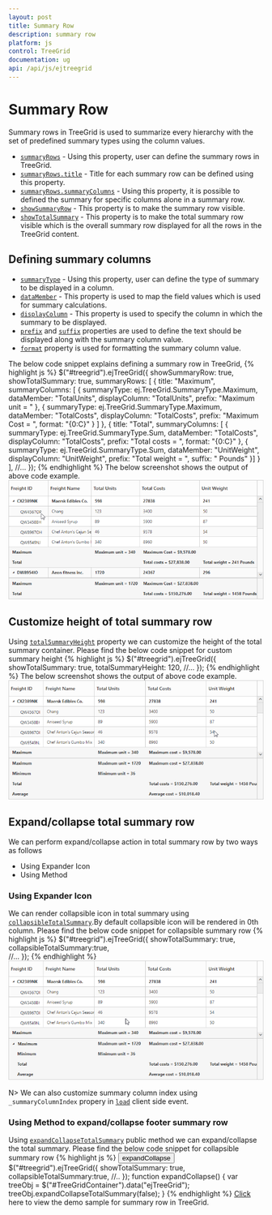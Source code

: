 ```yaml
---
layout: post
title: Summary Row
description: summary row
platform: js
control: TreeGrid
documentation: ug
api: /api/js/ejtreegrid
---
```


# Summary Row

Summary rows in TreeGrid is used to summarize every hierarchy with the set of predefined summary types using the column values. 

* [`summaryRows`](https://help.syncfusion.com/api/js/ejtreegrid#members:summaryrows "summaryRows") - Using this property, user can define the summary rows in TreeGrid.
* [`summaryRows.title`](https://help.syncfusion.com/api/js/ejtreegrid#members:summaryrows-title "summaryRows.title") - Title for each summary row can be defined using this property. 
* [`summaryRows.summaryColumns`](https://help.syncfusion.com/api/js/ejtreegrid#members:summaryrows-summarycolumns "summaryRows.summaryColumns") - Using this property, it is possible to defined the summary for specific columns alone in a summary row.
* [`showSummaryRow`](https://help.syncfusion.com/api/js/ejtreegrid#members:showsummaryrow "showSummaryRow") - This property is to make the summary row visible. 
* [`showTotalSummary`](https://help.syncfusion.com/api/js/ejtreegrid#members:showtotalsummary "showTotalSummary") - This property is to make the total summary row visible which is the overall summary row displayed for all the rows in the TreeGrid content.

## Defining summary columns

* [`summaryType`](https://help.syncfusion.com/api/js/ejtreegrid#members:summaryrows-summarycolumns-summarytype "summaryRows.summaryColumn.summaryType") - Using this property, user can define the type of summary to be displayed in a column. 
* [`dataMember`](https://help.syncfusion.com/api/js/ejtreegrid#members:summaryrows-summarycolumns-datamember "summaryRows.summaryColumns.dataMember") - This property is used to map the field values which is used for summary calculations.
* [`displayColumn`](https://help.syncfusion.com/api/js/ejtreegrid#members:summaryrows-summarycolumns-displaycolumn "summaryRows.summaryColumns.displayColumn") - This property is used to specify the column in which the summary to be displayed.
* [`prefix`](https://help.syncfusion.com/api/js/ejtreegrid#members:summaryrows-summarycolumns-prefix "summaryRows.summaryColumns.prefix") and [`suffix`](https://help.syncfusion.com/api/js/ejtreegrid#members:summaryrows-summarycolumns-suffix "summaryRows.summaryColumns.suffix") properties are used to define the text should be displayed along with the summary column value.
* [`format`](https://help.syncfusion.com/api/js/ejtreegrid#members:summaryrows-summarycolumns-format "summaryRows.summaryColumns.format") property is used for formatting the summary column value.

The below code snippet explains defining a summary row in TreeGrid,
{% highlight js %}
        $("#treegrid").ejTreeGrid({
            showSummaryRow: true,
            showTotalSummary: true,
            summaryRows: [
                       {
                           title: "Maximum",
                           summaryColumns: [
                               {
                                   summaryType: ej.TreeGrid.SummaryType.Maximum,
                                   dataMember: "TotalUnits",
                                   displayColumn: "TotalUnits",
                                   prefix: "Maximum unit = "
                               },
                               {
                                   summaryType: ej.TreeGrid.SummaryType.Maximum,
                                   dataMember: "TotalCosts",
                                   displayColumn: "TotalCosts",
                                   prefix: "Maximum Cost = ",
                                   format: "{0:C}"
                               }
                           ]
                       },
                       {
                           title: "Total",
                           summaryColumns: [
                               {
                                   summaryType: ej.TreeGrid.SummaryType.Sum,
                                   dataMember: "TotalCosts",
                                   displayColumn: "TotalCosts",
                                   prefix: "Total costs = ",
                                   format: "{0:C}"
                               },
                               {
                                   summaryType: ej.TreeGrid.SummaryType.Sum,
                                   dataMember: "UnitWeight",
                                   displayColumn: "UnitWeight",
                                   prefix: "Total weight = ",
                                   suffix: " Pounds"
                               }]
                       }
            ],
            //...
        });
{% endhighlight %}
The below screenshot shows the output of above code example.
![](SummaryRows_images/SummaryRows_img1.png)

## Customize height of total summary row

Using [`totalSummaryHeight`](https://help.syncfusion.com/api/js/ejtreegrid#members:totalSummaryHeight "totalSummaryHeight") property we can customize the height of the total summary container.
Please find the below code snippet for custom summary height
{% highlight js %}
  $("#treegrid").ejTreeGrid({
        showTotalSummary: true,
        totalSummaryHeight: 120,
            //...
        });
{% endhighlight %}
The below screenshot shows the output of above code example.
![](SummaryRows_images/SummaryRows_img2.png)

## Expand/collapse total summary row

We can perform expand/collapse action in total summary row by two ways as follows

* Using Expander Icon
* Using Method

### Using Expander Icon

We can render collapsible icon in total summary using [`collapsibleTotalSummary`](https://help.syncfusion.com/api/js/ejtreegrid#members:collapsibleTotalSummary "collapsibleTotalSummary").By default collapsible icon will be rendered in 0th column.
Please find the below code snippet for collapsible summary row
{% highlight js %}
  $("#treegrid").ejTreeGrid({
        showTotalSummary: true,
        collapsibleTotalSummary:true,       
            //...
        });
{% endhighlight %}
![](SummaryRows_images/SummaryRows_img3.png)

N> We can also customize summary column index using `_summaryColumnIndex` propery in [`load`](https://help.syncfusion.com/api/js/ejgantt#events:load "load") client side event.

### Using  Method to expand/collapse footer summary row

Using [`expandCollapseTotalSummary`](https://help.syncfusion.com/api/js/ejgantt#methods:expandCollapseTotalSummary "expandCollapseTotalSummary") public method we can expand/collapse the total summary.
Please find the below code snippet for collapsible summary row
{% highlight js %}
    <button onclick="expandCollapse()">expandCollapse</button>
    $("#treegrid").ejTreeGrid({
        showTotalSummary: true,
        collapsibleTotalSummary:true,
            //..
        });
    function expandCollapse() {
            var treeObj = $("#TreeGridContainer").data("ejTreeGrid");
            treeObj.expandCollapseTotalSummary(false);
        }
{% endhighlight %}
[Click](https://js.syncfusion.com/demos/web/#!/bootstrap/treegrid/rows/summaryrow) here to view the demo sample for summary row in TreeGrid.